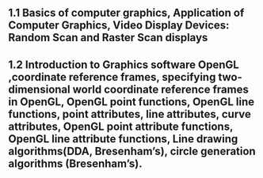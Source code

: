 ## 1.1 Basics of computer graphics, Application of Computer Graphics, Video Display Devices: Random Scan and Raster Scan displays 

## 1.2 Introduction to Graphics software OpenGL ,coordinate reference frames, specifying two-dimensional world coordinate reference frames in OpenGL, OpenGL point functions, OpenGL line functions, point attributes, line attributes, curve attributes, OpenGL point attribute functions, OpenGL line attribute functions, Line drawing algorithms(DDA, Bresenham’s), circle generation algorithms (Bresenham’s).

